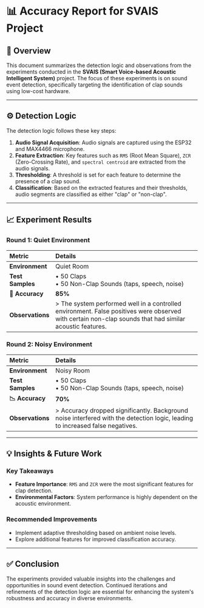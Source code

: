 # 📊 Accuracy Report for SVAIS Project

## 📝 Overview

This document summarizes the detection logic and observations from the experiments conducted in the **SVAIS (Smart Voice-based Acoustic Intelligent System)** project. The focus of these experiments is on sound event detection, specifically targeting the identification of clap sounds using low-cost hardware.

---

## ⚙️ Detection Logic

The detection logic follows these key steps:

1.  **Audio Signal Acquisition**: Audio signals are captured using the ESP32 and MAX4466 microphone.
2.  **Feature Extraction**: Key features such as `RMS` (Root Mean Square), `ZCR` (Zero-Crossing Rate), and `spectral centroid` are extracted from the audio signals.
3.  **Thresholding**: A threshold is set for each feature to determine the presence of a clap sound.
4.  **Classification**: Based on the extracted features and their thresholds, audio segments are classified as either "clap" or "non-clap".

---

## 📈 Experiment Results

### Round 1: Quiet Environment

| Metric         | Details                                                 |
| :------------- | :------------------------------------------------------ |
| **Environment**  | Quiet Room                                              |
| **Test Samples** | • 50 Claps<br>• 50 Non-Clap Sounds (taps, speech, noise) |
| **🎯 Accuracy**  | **85%**                                                 |
| **Observations** | > The system performed well in a controlled environment. False positives were observed with certain non-clap sounds that had similar acoustic features. |

### Round 2: Noisy Environment

| Metric         | Details                                                 |
| :------------- | :------------------------------------------------------ |
| **Environment**  | Noisy Room                                              |
| **Test Samples** | • 50 Claps<br>• 50 Non-Clap Sounds (taps, speech, noise) |
| **📉 Accuracy**  | **70%**                                                 |
| **Observations** | > Accuracy dropped significantly. Background noise interfered with the detection logic, leading to increased false negatives. |

---

## 💡 Insights & Future Work

### Key Takeaways
- **Feature Importance**: `RMS` and `ZCR` were the most significant features for clap detection.
- **Environmental Factors**: System performance is highly dependent on the acoustic environment.

### Recommended Improvements
- Implement adaptive thresholding based on ambient noise levels.
- Explore additional features for improved classification accuracy.

---

## ✅ Conclusion

The experiments provided valuable insights into the challenges and opportunities in sound event detection. Continued iterations and refinements of the detection logic are essential for enhancing the system's robustness and accuracy in diverse environments.